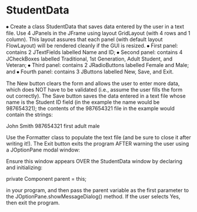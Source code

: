 # StudentData

⦁	Create a class StudentData that saves data entered by the user in a text file. Use 4 JPanels in the JFrame using layout GridLayout (with 4 rows and 1 column). This layout assures that each panel (with default layout FlowLayout) will be rendered cleanly if the GUI is resized.
⦁	First panel: contains 2 JTextFields labelled Name and ID;
⦁	Second panel: contains 4 JCheckBoxes labelled Traditional, 1st Generation, Adult Student, and Veteran;
⦁	Third panel: contains 2 JRadioButtons labelled Female and Male; and
⦁	Fourth panel: contains 3 JButtons labelled New, Save, and Exit.

 

The New button clears the form and allows the user to enter more data, which does NOT have to be validated (i.e., assume the user fills the form out correctly). The Save button saves the data entered in a text file whose name is the Student ID field (in the example the name would be 987654321); the contents of the 987654321 file in the example would contain the strings:

John Smith
987654321
first
adult
male

Use the Formatter class to populate the text file (and be sure to close it after writing it!). The Exit button exits the program AFTER warning the user using a JOptionPane modal window:

 

Ensure this window appears OVER the StudentData window by declaring and initializing:

   private Component parent = this;

in your program, and then pass the parent variable as the first parameter to the JOptionPane.showMessageDialog() method. If the user selects Yes, then exit the program.
